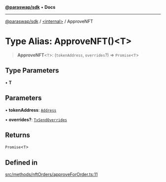 [**@paraswap/sdk**](../../README.md) • **Docs**

***

[@paraswap/sdk](../../globals.md) / [\<internal\>](../README.md) / ApproveNFT

# Type Alias: ApproveNFT()\<T\>

> **ApproveNFT**\<`T`\>: (`tokenAddress`, `overrides`?) => `Promise`\<`T`\>

## Type Parameters

• **T**

## Parameters

• **tokenAddress**: [`Address`](../../type-aliases/Address.md)

• **overrides?**: [`TxSendOverrides`](../../interfaces/TxSendOverrides.md)

## Returns

`Promise`\<`T`\>

## Defined in

[src/methods/nftOrders/approveForOrder.ts:11](https://github.com/paraswap/paraswap-sdk/blob/master/src/methods/nftOrders/approveForOrder.ts#L11)
